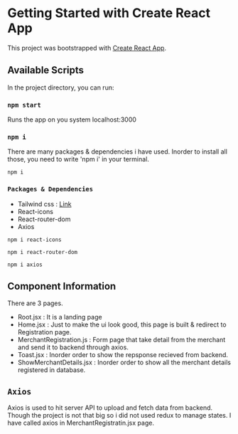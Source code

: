 # Getting Started with Create React App

This project was bootstrapped with [Create React App](https://github.com/facebook/create-react-app).

## Available Scripts

In the project directory, you can run:

### `npm start`

Runs the app on you system localhost:3000

### `npm i`

There are many packages & dependencies i have used. 
Inorder to install all those, you need to write 'npm i' in your terminal.
```
npm i
```

### `Packages & Dependencies`
<ul>
<li>Tailwind css : <a href="https://tailwindcss.com/docs/installation">Link</a> </li>
<li>React-icons</li>
<li>React-router-dom </li>
<li>Axios</li>
</ul>

```
npm i react-icons
```

```
npm i react-router-dom
 ```

 ```
npm i axios
 ```
## Component Information

There are 3 pages.
<ul>
<li>Root.jsx : It is a landing page</li>
<li>Home.jsx : Just to make the ui look good, this page is built & redirect to Registration page.</li>
<li>MerchantRegistration.js : Form page that take detail from the merchant and send it to backend through axios.</li>
<li>Toast.jsx : Inorder order to show the repsponse recieved from backend.</li>
<li>ShowMerchantDetails.jsx : Inorder order to show all the merchant details registered in database.</li>
</ul>

## `Axios`

Axios is used to hit server API to upload and fetch data from backend. Though the project is not that big so i did not used redux to manage states. I have called axios in MerchantRegistratin.jsx page.

